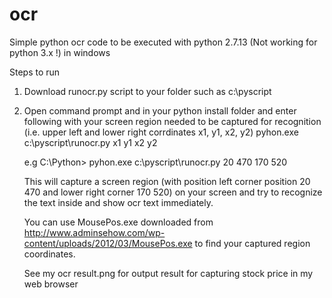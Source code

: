 # ocr
Simple python ocr code to be executed with python 2.7.13 (Not working for python 3.x !) in windows

Steps to run 
1. Download runocr.py script to your folder such as c:\pyscript  
2. Open command prompt and in your python install folder and enter following with your screen region needed to be captured for recognition  
    (i.e. upper left and lower right corrdinates x1, y1, x2, y2) 
     pyhon.exe c:\pyscript\runocr.py x1 y1 x2 y2
     
     e.g    C:\Python>  pyhon.exe c:\pyscript\runocr.py 20 470 170 520
     
     
     This will capture a screen region (with position left corner position 20 470 and lower right corner 170 520) on your screen and 
     try to recognize the text inside and show ocr text immediately. 
     
     You can use MousePos.exe downloaded from http://www.adminsehow.com/wp-content/uploads/2012/03/MousePos.exe to find your 
     captured region coordinates.
     
     See my ocr result.png for output result for capturing stock price in my web browser 
     
     

